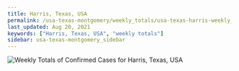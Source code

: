 ```yaml
---
title: Harris, Texas, USA
permalink: /usa-texas-montgomery/weekly_totals/usa-texas-harris-weekly_totals.html
last_updated: Aug 20, 2021
keywords: ["Harris, Texas, USA", "weekly totals"]
sidebar: usa-texas-montgomery_sidebar
---
```


![Weekly Totals of Confirmed Cases for Harris, Texas, USA](/covid_tracker/images/graphs/usa-texas-harris-weekly_totals_graph.png)
